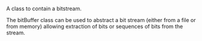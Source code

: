 A class to contain a bitstream.


The bitBuffer class can be used to abstract a bit stream (either from a file or from memory) allowing extraction of
bits or sequences of bits from the stream.

